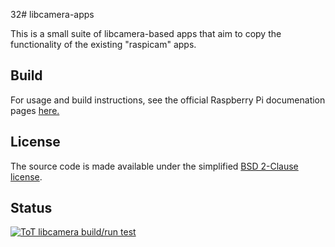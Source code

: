 32# libcamera-apps

This is a small suite of libcamera-based apps that aim to copy the functionality of the existing "raspicam" apps. 

Build
-----
For usage and build instructions, see the official Raspberry Pi documenation pages [here.](https://www.raspberrypi.com/documentation/accessories/camera.html#libcamera-and-libcamera-apps)

License
-------

The source code is made available under the simplified [BSD 2-Clause license](https://spdx.org/licenses/BSD-2-Clause.html).

Status
------

[![ToT libcamera build/run test](https://github.com/raspberrypi/libcamera-apps/actions/workflows/libcamera-test.yml/badge.svg)](https://github.com/raspberrypi/libcamera-apps/actions/workflows/libcamera-test.yml)
